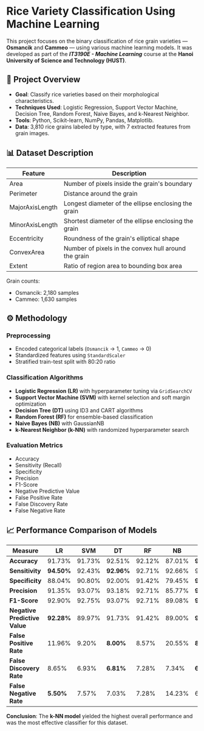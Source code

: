 # Rice Variety Classification Using Machine Learning

This project focuses on the binary classification of rice grain varieties — **Osmancik** and **Cammeo** — using various machine learning models. It was developed as part of the ***IT3190E - Machine Learning*** course at the **Hanoi University of Science and Technology (HUST)**.

## 📁 Project Overview

- **Goal**: Classify rice varieties based on their morphological characteristics.
- **Techniques Used**: Logistic Regression, Support Vector Machine, Decision Tree, Random Forest, Naive Bayes, and k-Nearest Neighbor.
- **Tools**: Python, Scikit-learn, NumPy, Pandas, Matplotlib.
- **Data**: 3,810 rice grains labeled by type, with 7 extracted features from grain images.

## 📊 Dataset Description

| Feature             | Description                                                                 |
|---------------------|-----------------------------------------------------------------------------|
| Area                | Number of pixels inside the grain's boundary                                |
| Perimeter           | Distance around the grain                                                   |
| MajorAxisLength     | Longest diameter of the ellipse enclosing the grain                         |
| MinorAxisLength     | Shortest diameter of the ellipse enclosing the grain                        |
| Eccentricity        | Roundness of the grain's elliptical shape                                   |
| ConvexArea          | Number of pixels in the convex hull around the grain                        |
| Extent              | Ratio of region area to bounding box area                                   |

Grain counts:

- Osmancik: 2,180 samples
- Cammeo: 1,630 samples

## ⚙️ Methodology

### Preprocessing
- Encoded categorical labels (`Osmancik` → 1, `Cammeo` → 0)
- Standardized features using `StandardScaler`
- Stratified train-test split with 80:20 ratio

### Classification Algorithms
- **Logistic Regression (LR)** with hyperparameter tuning via `GridSearchCV`
- **Support Vector Machine (SVM)** with kernel selection and soft margin optimization
- **Decision Tree (DT)** using ID3 and CART algorithms
- **Random Forest (RF)** for ensemble-based classification
- **Naive Bayes (NB)** with GaussianNB
- **k-Nearest Neighbor (k-NN)** with randomized hyperparameter search

### Evaluation Metrics
- Accuracy
- Sensitivity (Recall)
- Specificity
- Precision
- F1-Score
- Negative Predictive Value
- False Positive Rate
- False Discovery Rate
- False Negative Rate

## 📈 Performance Comparison of Models

| **Measure**                | **LR**  | **SVM** | **DT**  | **RF**  | **NB**  | **k-NN** |
|----------------------------|---------|---------|---------|---------|---------|----------|
| **Accuracy**               | 91.73%  | 91.73%  | 92.51%  | 92.12%  | 87.01%  | **92.91%** |
| **Sensitivity**            | **94.50%**  | 92.43%  | **92.96%**  | 92.71%  | 92.66%  | 93.66% |
| **Specificity**            | 88.04%  | 90.80%  | 92.00%  | 91.42%  | 79.45%  | **91.96%** |
| **Precision**              | 91.35%  | 93.07%  | 93.18%  | 92.71%  | 85.77%  | **93.66%** |
| **F1-Score**               | 92.90%  | 92.75%  | 93.07%  | 92.71%  | 89.08%  | **93.66%** |
| **Negative Predictive Value** | **92.28%**  | 89.97%  | 91.73%  | 91.42%  | 89.00%  | **91.96%** |
| **False Positive Rate**    | 11.96%  | 9.20%   | **8.00%**   | 8.57%   | 20.55%  | **8.04%**  |
| **False Discovery Rate**   | 8.65%   | 6.93%   | **6.81%**   | 7.28%   | 7.34%   | **6.34%**  |
| **False Negative Rate**    | **5.50%**   | 7.57%   | 7.03%   | 7.28%   | 14.23%  | 6.34%   |


**Conclusion**: The **k-NN model** yielded the highest overall performance and was the most effective classifier for this dataset.
